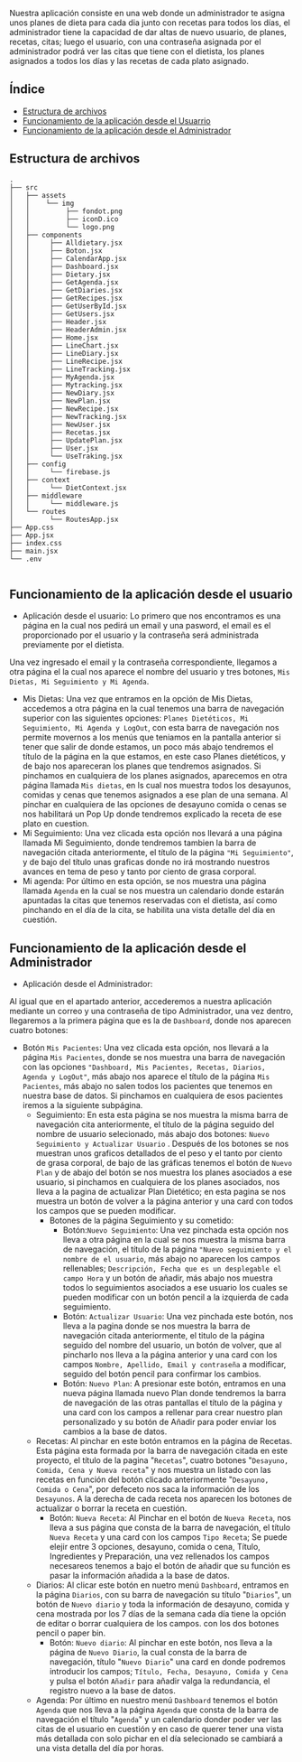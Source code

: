 Nuestra aplicación consiste en una web donde un administrador te asigna unos planes de dieta para cada dia junto con recetas para todos los días, el administrador tiene la capacidad de dar altas de nuevo usuario, de planes, recetas, citas; luego el usuario, con una contraseña asignada por el administrador podrá ver las citas que tiene con el dietista, los planes asignados a todos los días y las recetas de cada plato asignado.

## Índice

- [Estructura de archivos](#estructura-de-archivos)
- [Funcionamiento de la aplicación desde el Usuarrio](#funcionamiento-de-la-aplicación-desde-el-usuario)
- [Funcionamiento de la aplicación desde el Administrador](#funcionamiento-de-la-aplicación-desde-el-Administrador)

## Estructura de archivos

```
.
├── src
│   ├── assets
│   │    └── img
│   │         ├── fondot.png
│   │         ├── iconD.ico
│   │         └── logo.png
│   ├── components
│   │     ├── Alldietary.jsx
│   │     ├── Boton.jsx
│   │     ├── CalendarApp.jsx
│   │     ├── Dashboard.jsx
│   │     ├── Dietary.jsx
│   │     ├── GetAgenda.jsx
│   │     ├── GetDiaries.jsx
│   │     ├── GetRecipes.jsx
│   │     ├── GetUserById.jsx
│   │     ├── GetUsers.jsx
│   │     ├── Header.jsx
│   │     ├── HeaderAdmin.jsx
│   │     ├── Home.jsx
│   │     ├── LineChart.jsx
│   │     ├── LineDiary.jsx
│   │     ├── LineRecipe.jsx
│   │     ├── LineTracking.jsx
│   │     ├── MyAgenda.jsx
│   │     ├── Mytracking.jsx
│   │     ├── NewDiary.jsx
│   │     ├── NewPlan.jsx
│   │     ├── NewRecipe.jsx
│   │     ├── NewTracking.jsx
│   │     ├── NewUser.jsx
│   │     ├── Recetas.jsx
│   │     ├── UpdatePlan.jsx
│   │     ├── User.jsx
│   │     └── UseTraking.jsx
│   ├── config
│   │     └── firebase.js
│   ├── context
│   │     └── DietContext.jsx
│   ├── middleware
│   │     └── middleware.js
│   └── routes
│         └── RoutesApp.jsx
├── App.css
├── App.jsx
├── index.css
├── main.jsx
└── .env
 
```

## Funcionamiento de la aplicación desde el usuario

- Aplicación desde el usuario:
Lo primero que nos encontramos es una página en la cual nos pedirá un email y una pasword, el email es el proporcionado por el usuario y la contraseña será administrada previamente por el dietista.

Una vez ingresado el email y la contraseña correspondiente, llegamos a otra página el la cual nos aparece el nombre del usuario y tres botones, `Mis Dietas, Mi Seguimiento y Mi Agenda`.
- Mis Dietas: Una vez que entramos en la opción de Mis Dietas, accedemos a otra página en la cual tenemos una barra de navegación superior con las siguientes opciones: `Planes Dietéticos, Mi Seguimiento, Mi Agenda y LogOut`, con esta barra de navegación nos permite movernos a los menús que teniamos en la pantalla anterior si tener que salir de donde estamos, un poco más abajo tendremos el título de la página en la que estamos, en este caso Planes dietéticos, y de bajo nos apareceran los planes que tendremos asignados. Si pinchamos en cualquiera de los planes asignados, aparecemos en otra página llamada `Mis dietas`, en ls cual nos muestra todos los desayunos, comidas y cenas que tenemos asignados a ese plan de una semana. Al pinchar en cualquiera de las opciones de desayuno comida o cenas se nos habilitará un Pop Up donde tendremos explicado la receta de ese plato en cuestion.
- Mi Seguimiento: Una vez clicada esta opción  nos llevará a una página llamada Mi Seguimiento, donde tendremos tambien la barra de navegación citada anteriormente, el título de la página `"Mi Seguimiento"`, y de bajo del título unas graficas donde no irá mostrando nuestros avances en tema de peso y tanto por ciento de grasa corporal.
- Mi agenda: Por último en esta opción, se nos muestra una página llamada `Agenda` en la cual se nos muestra un calendario donde estarán apuntadas la citas que tenemos reservadas con el dietista, así como pinchando en el día de la cita, se habilita una vista detalle del día en cuestión.

## Funcionamiento de la aplicación desde el Administrador

- Aplicación desde el Administrador:

Al igual que en el apartado anterior, accederemos a nuestra aplicación mediante un correo y una contraseña de tipo Administrador, una vez dentro, llegaremos a la primera página que es la de `Dashboard`, donde nos aparecen cuatro botones:
- Botón `Mis Pacientes`: Una vez clicada esta opción, nos llevará a la página `Mis Pacientes`, donde se nos muestra una barra de navegación con las opciones `"Dashboard, Mis Pacientes, Recetas, Diarios, Agenda y LogOut"`, más abajo nos aparece el título de la página `Mis Pacientes`, más abajo no salen todos los pacientes que tenemos en nuestra base de datos. Si pinchamos en cualquiera de esos pacientes iremos a la siguiente subpágina.
    - Seguimiento:
                    En esta esta página se nos muestra la misma barra de navegación cita anteriormente, el título de la página seguido del nombre de usuario            selecionado, más abajo dos botones: `Nuevo Seguimiento y Actualizar Usuario` .
                    Después de los botones se nos muestran unos graficos detallados de el peso y el tanto por ciento de grasa corporal, de bajo de las gráficas tenemos el botón de `Nuevo Plan` y de abajo del botón se nos muestra los planes asociados a ese usuario, si pinchamos en cualquiera de los planes asociados, nos lleva a la pagina de actualizar Plan Dietético; en esta pagina se nos muestra un botón de volver a la página anterior y una card con todos los campos que se pueden modificar.
        - Botones de la página Seguimiento y su cometido:
           - Botón:`Nuevo Seguimiento`:
                     Una vez pinchada esta opción nos lleva a otra página en la cual se nos muestra la misma barra de navegación, el título de la página   `"Nuevo seguimiento y el nombre de el usuario`, más abajo no aparecen los campos rellenables; `Descripción, Fecha que es un desplegable el campo Hora` y un botón de añadir, más abajo nos muestra todos lo seguimientos asociados a ese usuario los cuales se pueden modificar con un botón pencil a la izquierda de cada seguimiento.
           - Botón: `Actualizar Usuario`:
                     Una vez pinchada este botón, nos lleva a la pagina donde se nos muestra la barra de navegación citada anteriormente, el titulo de la página seguido del nombre del usuario, un botón de volver, que al pincharlo nos lleva a la página anterior y una card con los campos `Nombre, Apellido, Email y contraseña` a modificar, seguido del botón pencil para confirmar los cambios.        
           - Botón: `Nuevo Plan`:
                     A presionar este botón, entramos en una nueva página llamada nuevo Plan donde tendremos la barra de navegación de las otras pantallas el título de la página y una card con los campos a rellenar para crear nuestro plan personalizado y su botón de Añadir para poder enviar los cambios a la base de datos.
    - Recetas:
             Al pinchar en este botón entramos en la página de Recetas. Esta página esta formada por la barra de navegación citada en este proyecto, el título de la  pagina "`Recetas`", cuatro botones "`Desayuno, Comida, Cena y Nueva receta`" y nos muestra un listado con las recetas en función del botón clicado anteriormente "`Desayuno, Comida o Cena`", por defeceto nos saca la información de los `Desayunos`. A la derecha de cada receta nos aparecen los botones de actualizar o borrar la receta en cuestión.
        - Botón: `Nueva Receta`:
                     Al Pinchar en el botón de `Nueva Receta`, nos lleva a sus página que consta de la barra de navegación, el título `Nueva Receta` y una card con los campos `Tipo Receta`; Se puede elejir entre 3 opciones, desayuno, comida o cena, Título, Ingredientes y Preparación, una vez rellenados los campos necesareos tenemos a bajo el botón de añadir que su función es pasar la información añadida a la base de datos.
    - Diarios:
             Al clicar este botón en nuetro menú `Dashboard`, entramos en la página `Diarios`, con su barra de navegación su título "`Diarios`", un botón de `Nuevo diario` y toda la información de desayuno, comida y cena mostrada por los 7 días de la semana cada día tiene la opción de editar o borrar cualquiera de los campos. con los dos botones pencil o paper bin.
        - Botón: `Nuevo diario`:
                    Al pinchar en este botón, nos lleva a la página de `Nuevo Diario`, la cual consta de la barra de navegación, título "`Nuevo Diario`" una card en donde podremos introducir los campos; `Título, Fecha, Desayuno, Comida y Cena` y pulsa el botón `Añadir` para añadir valga la redundancia, el registro nuevo a la base de datos.
    - Agenda:
             Por último en nuestro menú `Dashboard` tenemos el botón `Agenda` que nos lleva a la página `Agenda` que consta de la barra de navegación el título "`Agenda`" y un calendario donder poder ver las citas de el usuario en cuestión y en caso de querer tener una vista más detallada con solo pichar en el día selecionado se cambiará a una vista detalla del día por horas.

        









